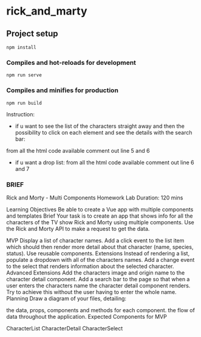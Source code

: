 # rick_and_marty

## Project setup
```
npm install
```

### Compiles and hot-reloads for development
```
npm run serve
```

### Compiles and minifies for production
```
npm run build
```
Instruction:
* if u want to see the list of the characters straight away and then the possibility to click on each element and see the details with the search bar:

 from all the html code available comment out line 5 and 6

* if u want a drop list:
 from all the html code available comment out line 6 and 7

### BRIEF
Rick and Morty - Multi Components Homework
Lab Duration: 120 mins

Learning Objectives
Be able to create a Vue app with multiple components and templates
Brief
Your task is to create an app that shows info for all the characters of the TV show Rick and Morty using multiple components. Use the Rick and Morty API to make a request to get the data.

MVP
Display a list of character names.
Add a click event to the list item which should then render more detail about that character (name, species, status).
Use reusable components.
Extensions
Instead of rendering a list, populate a dropdown with all of the characters names.
Add a change event to the select that renders information about the selected character.
Advanced Extensions
Add the characters image and origin name to the character detail component.
Add a search bar to the page so that when a user enters the characters name the character detail component renders. Try to achieve this without the user having to enter the whole name.
Planning
Draw a diagram of your files, detailing:

the data, props, components and methods for each component.
the flow of data throughout the application.
Expected Components for MVP

CharacterList
CharacterDetail
CharacterSelect
